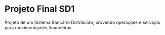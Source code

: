 # Projeto Final SD1
Projeto de um Sistema Bancário Distribuído, provendo operações e serviços para movimentações financeiras.
